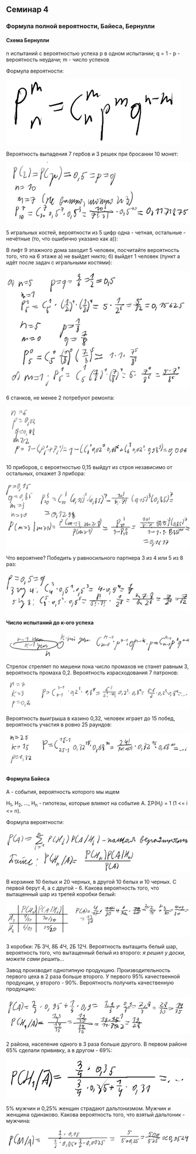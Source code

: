 ## Семинар 4

### Формула полной вероятности, Байеса, Бернулли

#### Схема Бернулли

n испытаний с вероятностью успеха p в одном испытании; q = 1 - p - вероятность неудачи; m - число успехов

Формула вероятности:

<img src=../../source-figures/prob-th-sem4-1.png>

Вероятность выпадения 7 гербов и 3 решек при бросании 10 монет:

<img src=../../source-figures/prob-th-sem4-2.png>

5 игральных костей, вероятности из 5 цифр одна - четная, остальные - нечётные (то, что ошибично указано как а)):

В лифт 9 этажного дома заходит 5 человек, посчитайте вероятность того, что на 6 этаже а) не выйдет никто; б) выйдет 1 человек (пункт а идёт после задач с игральными костями):

<img src=../../source-figures/prob-th-sem4-3.png>

6 станков, не менее 2 потребуют ремонта:

<img src=../../source-figures/prob-th-sem4-4.png>

10 приборов, с вероятностью 0,15 выйдут из строя независимо от остальных, откажет 3 прибора:

<img src=../../source-figures/prob-th-sem4-5.png>

Что вероятнее? Победить у равносильного партнера 3 из 4 или 5 из 8 раз:

<img src=../../source-figures/prob-th-sem4-6.png>

#### Число испытаний до к-ого успеха

<img src=../../source-figures/prob-th-sem4-7.png>

Стрелок стреляет по мишени пока число промахов не станет равным 3, вероятность промаха 0,2. Вероятность израсходования 7 патронов:

<img src=../../source-figures/prob-th-sem4-8.png>

Вероятность выигрыша в казино 0,32, человек играет до 15 побед, вероятность участия в ровно 25 раундов:

<img src=../../source-figures/prob-th-sem4-9.png>

#### Формула Байеса

А - события, вероятность которого мы ищем

H<sub>1</sub>, H<sub>2</sub>, ..., H<sub>n</sub> - гипотезы, которые влияют на событие A. <a>&Sigma;</a>P(H<sub>i</sub>) = 1 (1 <= i <= n).

Формула вероятности:

<img src=../../source-figures/prob-th-sem4-10.png>

В корзинке 10 белых и 20 черных, в другой 10 белых и 10 черных. С первой берут 4, а с другой - 6. Какова вероятность того, что вытащенный шар из третей коробки белый:

<img src=../../source-figures/prob-th-sem4-11.png>

3 коробки: 7Б 3Ч, 8Б 4Ч, 2Б 12Ч. Вероятность вытащить белый шар, вероятность того, что вытащенный белый из второго: *я решил у доски, можете сами решить...*

Завод производит однотипную продукцию. Производительность первого цеха в 2 раза больше второго. У первого 95% качественной продукции, у второго - 90%. Вероятность получить качественную продукцию:

<img src=../../source-figures/prob-th-sem4-12.png>

2 района, население одного в 3 раза больше другого. В первом районе 65% сделали прививку, а в другом - 69%:

<img src=../../source-figures/prob-th-sem4-13.png>

5% мужчин и 0,25% женщин страдают дальтонизмом. Мужчин и женщина одинаково. Какова вероятность того, что взятый дальтоник - мужчина:

<img src=../../source-figures/prob-th-sem4-14.png>

